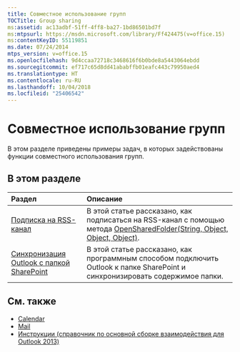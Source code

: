 ```yaml
---
title: Совместное использование групп
TOCTitle: Group sharing
ms:assetid: ac13adbf-51ff-4ff8-ba27-1bd86501bd7f
ms:mtpsurl: https://msdn.microsoft.com/library/Ff424475(v=office.15)
ms:contentKeyID: 55119851
ms.date: 07/24/2014
mtps_version: v=office.15
ms.openlocfilehash: 9d4ccaa72718c3468616f6b0bde8a5443064ebdd
ms.sourcegitcommit: ef717c65d8dd41ababffb01eafc443c79950aed4
ms.translationtype: HT
ms.contentlocale: ru-RU
ms.lasthandoff: 10/04/2018
ms.locfileid: "25406542"
---
```

# <a name="group-sharing"></a>Совместное использование групп

В этом разделе приведены примеры задач, в которых задействованы функции совместного использования групп.

## <a name="in-this-section"></a>В этом разделе

|Раздел|Описание|
|:----|:----------|
|[Подписка на RSS-канал](how-to-subscribe-to-an-rss-feed.md)  |В этой статье рассказано, как подписаться на RSS-канал с помощью метода [OpenSharedFolder(String, Object, Object, Object)](https://msdn.microsoft.com/library/bb610157\(v=office.15\)).|
|[Синхронизация Outlook с папкой SharePoint](how-to-synchronize-outlook-with-a-sharepoint-folder.md)  |В этой статье рассказано, как программным способом подключить Outlook к папке SharePoint и синхронизировать содержимое папки.|

## <a name="see-also"></a>См. также

- [Calendar](calendar.md)
- [Mail](mail.md)
- [Инструкции (справочник по основной сборке взаимодействия для Outlook 2013)](how-do-i-outlook-2013-pia-reference.md)

